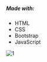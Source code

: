 ##### Made with: 
  - HTML
  - CSS
  - Bootstrap
  - JavaScript
  
  
  ![1](https://user-images.githubusercontent.com/107372647/180503169-9f73066b-9fb1-424a-9a21-eab85f903866.png)
 
